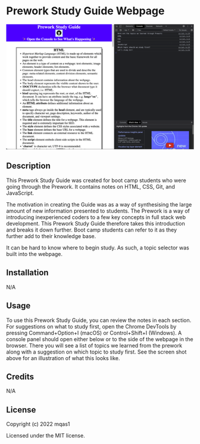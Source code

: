 # Prework Study Guide Webpage

![screen shot of Prework Study Guide with console open](assets/screen-shot.png)

## Description

This Prework Study Guide was created for boot camp students who were going through the Prework. It contains notes on HTML, CSS, Git, and JavaScript. 

The motivation in creating the Guide was as a way of synthesising the large amount of new information presented to students. The Prework is a way of introducing inexperienced coders to a few key concepts in full stack web development. This Prework Study Guide therefore takes this introduction and breaks it down further. Boot camp students can refer to it as they further add to their knowledge base.

It can be hard to know where to begin study. As such, a topic selector was built into the webpage.

## Installation

N/A

## Usage

To use this Prework Study Guide, you can review the notes in each section. For suggestions on what to study first, open the Chrome DevTools by pressing Command+Option+I (macOS) or Control+Shift+I (Windows). A console panel should open either below or to the side of the webpage in the browser. There you will see a list of topics we learned from the prework along with a suggestion on which topic to study first. See the screen shot above for an illustration of what this looks like.

## Credits

N/A

## License

Copyright (c) 2022 mqas1

Licensed under the MIT license.